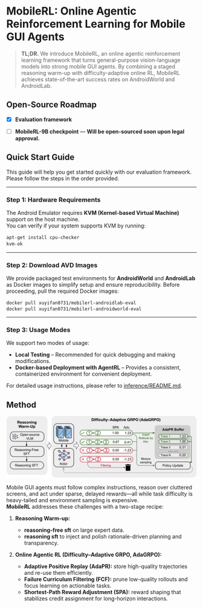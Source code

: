# MobileRL: Online Agentic Reinforcement Learning for Mobile GUI Agents

> **TL;DR.** We introduce MobileRL, an online agentic reinforcement learning framework that turns general-purpose vision-language models into strong mobile GUI agents. By combining a staged reasoning warm-up with difficulty-adaptive online RL, MobileRL achieves state-of-the-art success rates on AndroidWorld and AndroidLab. 


## Open-Source Roadmap
- [x] **Evaluation framework** 
- [ ] **MobileRL-9B checkpoint** —  **Will be open-sourced soon upon legal approval.**


## Quick Start Guide

This guide will help you get started quickly with our evaluation framework.  
Please follow the steps in the order provided.

---

### Step 1: Hardware Requirements

The Android Emulator requires **KVM (Kernel-based Virtual Machine)** support on the host machine.  
You can verify if your system supports KVM by running:

```bash
apt-get install cpu-checker
kvm-ok
```

---

### Step 2: Download AVD Images

We provide packaged test environments for **AndroidWorld** and **AndroidLab** as Docker images to simplify setup and ensure reproducibility.
Before proceeding, pull the required Docker images:

```shell
docker pull xuyifan0731/mobilerl-androidlab-eval
docker pull xuyifan0731/mobilerl-androidworld-eval
```

---

### Step 3: Usage Modes

We support two modes of usage:

* **Local Testing** – Recommended for quick debugging and making modifications.
* **Docker-based Deployment with AgentRL** – Provides a consistent, containerized environment for convenient deployment.

For detailed usage instructions, please refer to [inference/README.md](inference/README.md).



## Method

![Framework overview](assets/androidrl-main.png)

Mobile GUI agents must follow complex instructions, reason over cluttered screens, and act under sparse, delayed rewards—all while task difficulty is heavy-tailed and environment sampling is expensive.  
**MobileRL** addresses these challenges with a two-stage recipe:

1. **Reasoning Warm-up:**  
   - **reasoning-free sft** on large expert data.  
   - **reasoning sft** to inject and polish rationale-driven planning and transparency.

2. **Online Agentic RL (Difficulty–Adaptive GRPO, AdaGRPO):**  
   - **Adaptive Positive Replay (AdaPR):** store high-quality trajectories and re-use them efficiently.  
   - **Failure Curriculum Filtering (FCF):** prune low-quality rollouts and focus learning on actionable tasks.  
   - **Shortest-Path Reward Adjustment (SPA):** reward shaping that stabilizes credit assignment for long-horizon interactions.
